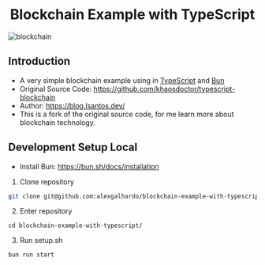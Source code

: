 <div align="center">
  	<h1 align="center">Blockchain Example with TypeScript</h1>
</div>


![blockchain](https://github.com/AlexGalhardo/blockchain-example-with-typescript/assets/19540357/c54947c0-55ef-4e3e-b61c-8e81c8381c21)


## Introduction

- A very simple blockchain example using in [TypeScript](https://www.typescriptlang.org) and [Bun](https://bun.sh)
- Original Source Code: <https://github.com/khaosdoctor/typescript-blockchain>
- Author: <https://blog.lsantos.dev/>
- This is a fork of the original source code, for me learn more about blockchain technology.

## Development Setup Local

- Install Bun: <https://bun.sh/docs/installation>

1. Clone repository
```bash
git clone git@github.com:alexgalhardo/blockchain-example-with-typescript.git
```

2. Enter repository
```
cd blockchain-example-with-typescript/
```

3. Run setup.sh
```
bun run start
```
